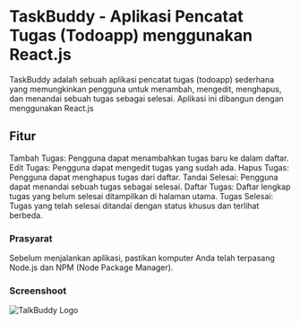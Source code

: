 # TaskBuddy -  Aplikasi Pencatat Tugas (Todoapp) menggunakan React.js

TaskBuddy adalah sebuah aplikasi pencatat tugas (todoapp) sederhana yang memungkinkan pengguna untuk menambah, mengedit, menghapus, dan menandai sebuah tugas sebagai selesai. Aplikasi ini dibangun dengan menggunakan React.js 

## Fitur

Tambah Tugas: Pengguna dapat menambahkan tugas baru ke dalam daftar.
Edit Tugas: Pengguna dapat mengedit tugas yang sudah ada.
Hapus Tugas: Pengguna dapat menghapus tugas dari daftar.
Tandai Selesai: Pengguna dapat menandai sebuah tugas sebagai selesai.
Daftar Tugas: Daftar lengkap tugas yang belum selesai ditampilkan di halaman utama.
Tugas Selesai: Tugas yang telah selesai ditandai dengan status khusus dan terlihat berbeda.

### Prasyarat

Sebelum menjalankan aplikasi, pastikan komputer Anda telah terpasang Node.js dan NPM (Node Package Manager).

### Screenshoot

![TalkBuddy Logo](/to_do_list_app/public/task_buddy.jpg)
